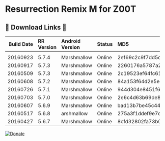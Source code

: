 # Resurrection Remix M for Z00T

## &#x1F534; Download Links &#x1F534;

|Build Date|RR Version|Android Version|Status|MD5|Download Link
|----:|:-----|:-----|:-----|:-----|:-----|
| |
|20160923|5.7.4|Marshmallow|Online|2ef69c2c9f7dd5cae7788f60908ce5af|[Download](https://basketbuild.com/filedl/devs?dev=Fabb2303&dl=Fabb2303/ResurrectionRemix/Z00T/ResurrectionRemix-M-v5.7.4-20160923-Z00T.zip)
|20160917|5.7.3|Marshmallow|Online|2260176a5787a2533ec7f6401bb02780|[Download](https://basketbuild.com/filedl/devs?dev=Fabb2303&dl=Fabb2303/ResurrectionRemix/Z00T/ResurrectionRemix-M-v5.7.3-20160917-Z00T.zip)
|20160509|5.7.3|Marshmallow|Online|2c19523ef64fc61eebc6fec2fc092029|[Download](https://basketbuild.com/filedl/devs?dev=Fabb2303&dl=Fabb2303/ResurrectionRemix/Z00T/ResurrectionRemix-M-v5.7.3-20160905-Z00T.zip)
|20160608|5.7.2|Marshmallow|Online|84a153f64d2e5ec15024eacf23825939|[Download](https://basketbuild.com/filedl/devs?dev=Fabb2303&dl=Fabb2303/ResurrectionRemix/Z00T/ResurrectionRemix-M-v5.7.2-20160806-Z00T.zip)
|20160726|5.7.1|Marshmallow|Online|944d304e8451f68c726ca4127a2bfda3|[Download](https://basketbuild.com/filedl/devs?dev=Fabb2303&dl=Fabb2303/ResurrectionRemix/Z00T/ResurrectionRemix-M-v5.7.1-20160726-Z00T.zip)
|20160703|5.7.0|Marshmallow|Online|2e6c4d63b69de87fb60b0c537b16a2fe|[Download](https://basketbuild.com/filedl/devs?dev=Fabb2303&dl=Fabb2303/ResurrectionRemix/Z00T/ResurrectionRemix-M-v5.7.0-20160703-Z00T.zip)
|20160607|5.6.9|Marshmallow|Online|bad13b7be45c4451858eb360d8342ea0|[Download](https://basketbuild.com/filedl/devs?dev=Fabb2303&dl=Fabb2303/ResurrectionRemix/Z00T/ResurrectionRemix-M-v5.6.9-20160607-Z00T.zip)
|20160517|5.6.8|arshmallow|Online|275a3f1ddef9e7cfc3700dd16deaa1ce|[Download](https://basketbuild.com/filedl/devs?dev=Fabb2303&dl=Fabb2303/ResurrectionRemix/Z00T/ResurrectionRemix-M-v5.6.8-20160517-Z00T.zip)
|20160427|5.6.7|Marshmallow|Online|8cfd32802fa73b0838a57d8709641aa5|[Download](https://basketbuild.com/filedl/devs?dev=Fabb2303&dl=Fabb2303/ResurrectionRemix/Z00T/ResurrectionRemix-M-v5.6.7-20160427-Z00T.zip)
[![Donate](https://img.shields.io/badge/donate-on%20paypal-009cde.svg?maxAge=86400)](https://goo.gl/DS0iqC)

